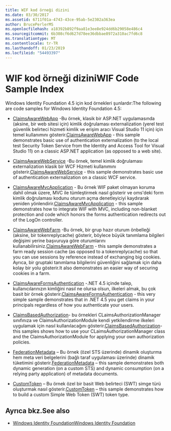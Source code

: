 ```yaml
---
title: WIF kod örneği dizini
ms.date: 03/30/2017
ms.assetid: 6711f01a-4743-43ce-95ab-5e2302a363ea
author: BrucePerlerMS
ms.openlocfilehash: a18392b892f9aa81e3ee8e924dd6b29058e486c4
ms.sourcegitcommit: 6b308cf6d627d78ee36dbbae8972a310ac7fd6c8
ms.translationtype: MT
ms.contentlocale: tr-TR
ms.lasthandoff: 01/23/2019
ms.locfileid: "54493397"
---
```

# <a name="wif-code-sample-index"></a><span data-ttu-id="455ee-102">WIF kod örneği dizini</span><span class="sxs-lookup"><span data-stu-id="455ee-102">WIF Code Sample Index</span></span>
<span data-ttu-id="455ee-103">Windows Identity Foundation 4.5 için kod örnekleri şunlardır:</span><span class="sxs-lookup"><span data-stu-id="455ee-103">The following are code samples for Windows Identity Foundation 4.5:</span></span>  
  
-   <span data-ttu-id="455ee-104">[ClaimsAwareWebApp](https://go.microsoft.com/fwlink/?LinkID=248405) -Bu örnek, klasik bir ASP.NET uygulamasında (aksine, bir web sitesi için) kimlik doğrulaması externalization (yerel test güvenlik belirteci hizmeti kimlik ve erişim aracı Visual Studio 11 için) için temel kullanımını gösterir.</span><span class="sxs-lookup"><span data-stu-id="455ee-104">[ClaimsAwareWebApp](https://go.microsoft.com/fwlink/?LinkID=248405) - this sample demonstrates basic use of authentication externalization (to the local test Security Token Service from the Identity and Access Tool for Visual Studio 11) on a classic ASP.NET application (as opposed to a web site).</span></span>  
  
-   <span data-ttu-id="455ee-105">[ClaimsAwareWebService](https://go.microsoft.com/fwlink/?LinkID=248406) -Bu örnek, temel kimlik doğrulaması externalization klasik bir WCF Hizmeti kullanımını gösterir.</span><span class="sxs-lookup"><span data-stu-id="455ee-105">[ClaimsAwareWebService](https://go.microsoft.com/fwlink/?LinkID=248406) - this sample demonstrates basic use of authentication externalization on a classic WCF service.</span></span>  
  
-   <span data-ttu-id="455ee-106">[ClaimsAwareMvcApplication](https://go.microsoft.com/fwlink/?LinkID=248407) - Bu örnek WIF paket olmayan koruma dahil olmak üzere, MVC ile tümleştirmek nasıl gösterir ve oms'deki form kimlik doğrulaması kodunu oturum açma denetleyiciyi kaydırarak yeniden yönlendirir.</span><span class="sxs-lookup"><span data-stu-id="455ee-106">[ClaimsAwareMvcApplication](https://go.microsoft.com/fwlink/?LinkID=248407) - this sample demonstrates how to integrate WIF with MVC, including non-blanket protection and code which honors the forms authentication redirects out of the LogOn controller.</span></span>  
  
-   <span data-ttu-id="455ee-107">[ClaimsAwareWebFarm](https://go.microsoft.com/fwlink/?LinkID=248408) -Bu örnek, bir grup hazır oturum önbelleği (aksine, bir tokenreplycache) gösterir, böylece büyük tanımlama bilgileri değişimi yerine başvuruya göre oturumlarını kullanabilirsiniz.</span><span class="sxs-lookup"><span data-stu-id="455ee-107">[ClaimsAwareWebFarm](https://go.microsoft.com/fwlink/?LinkID=248408) - this sample demonstrates a farm ready session cache (as opposed to a tokenreplycache) so that you can use sessions by reference instead of exchanging big cookies.</span></span> <span data-ttu-id="455ee-108">Ayrıca, bir gruptaki tanımlama bilgilerini güvenliğini sağlamak için daha kolay bir yolu gösterir.</span><span class="sxs-lookup"><span data-stu-id="455ee-108">It also demonstrates an easier way of securing cookies in a farm.</span></span>  
  
-   <span data-ttu-id="455ee-109">[ClaimsAwareFormsAuthentication](https://go.microsoft.com/fwlink/?LinkID=248409) -.NET 4.5 içinde talep, kullanıcılarınızın kimliğini nasıl ne olursa olsun, ilkeleri almak, bu çok basit bir örnek gösterir.</span><span class="sxs-lookup"><span data-stu-id="455ee-109">[ClaimsAwareFormsAuthentication](https://go.microsoft.com/fwlink/?LinkID=248409) - this very simple sample demonstrates that in .NET 4.5 you get claims in your principals regardless of how you authenticate your users.</span></span>  
  
-   <span data-ttu-id="455ee-110">[ClaimsBasedAuthorization](https://go.microsoft.com/fwlink/?LinkID=248410)- bu örnekleri CLaimsAuthorizationManager sınıfınıza ve ClaimsAuthorizationModule kendi yetkilendirme ilkeleri uygulamak için nasıl kullanılacağını gösterir.</span><span class="sxs-lookup"><span data-stu-id="455ee-110">[ClaimsBasedAuthorization](https://go.microsoft.com/fwlink/?LinkID=248410)- this samples shows how to use your CLaimsAuthorizationManager class and the ClaimsAuthorizationModule for applying your own authorization policies.</span></span>  
  
-   <span data-ttu-id="455ee-111">[FederationMetadata](https://go.microsoft.com/fwlink/?LinkID=248411) – Bu örnek (özel STS üzerinde) dinamik oluşturma hem meta veri belgelerini (bağlı taraf uygulaması üzerinde) dinamik tüketimini gösterir.</span><span class="sxs-lookup"><span data-stu-id="455ee-111">[FederationMetadata](https://go.microsoft.com/fwlink/?LinkID=248411) – this sample demonstrates both dynamic generation (on a custom STS) and dynamic consumption (on a relying party application) of metadata documents.</span></span>  
  
-   <span data-ttu-id="455ee-112">[CustomToken](https://go.microsoft.com/fwlink/?LinkID=248412) – Bu örnek özel bir basit Web belirteci (SWT) simge türü oluşturmak nasıl gösterir.</span><span class="sxs-lookup"><span data-stu-id="455ee-112">[CustomToken](https://go.microsoft.com/fwlink/?LinkID=248412) – this sample demonstrates how to build a custom Simple Web Token (SWT) token type.</span></span>  
  
## <a name="see-also"></a><span data-ttu-id="455ee-113">Ayrıca bkz.</span><span class="sxs-lookup"><span data-stu-id="455ee-113">See also</span></span>
- [<span data-ttu-id="455ee-114">Windows Identity Foundation</span><span class="sxs-lookup"><span data-stu-id="455ee-114">Windows Identity Foundation</span></span>](../../../docs/framework/security/index.md)
